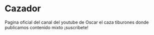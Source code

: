 # Cazador
Pagina oficial del canal del youtube de Oscar el caza tiburones donde publicamos contenido mixto ¡suscribete!
